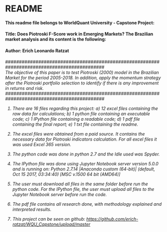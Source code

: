 # README

#### This readme file belongs to WorldQuant University - Capstone Project:
#### Title: Does Piotroski F-Score work in Emerging Markets? The Brazilian market analysis and its content is the following:
#### Author: Erich Leonardo Ratzat

############################################################################################
<br>
<i>
The objective of this paper is to test Piotroski (2000) model in the
Brazilian Market for the period 2005-2018. In addition, apply the momentum 
strategy after the Piotroski portfolio selection to identify if there is any
improvement in returns and risk.
<i>
############################################################################################

1. There are 16 files regarding this project: 
	a) 12 excel files containing the raw data for calculations;
	b) 1 python file containing an executable code;
	c) 1 IPython file containing a readable code;
	d) 1 pdf file containing the final report;
	e) 1 txt file containing the readme.

2. The excel files were obtained from a paid source. It contains the necessary data for Piotroski indicators calculation.
For all excel files it was used Excel 365 version.

3. The python code was done in python 2.7 and the Idle used was Spyder.

4. The IPython file was done using Jupyter Notebook server version 5.0.0 and is running on:
Python 2.7.14 |Anaconda custom (64-bit)| (default, Oct 15 2017, 03:34:40) [MSC v.1500 64 bit (AMD64)]

5. The user must download all files in the same folder before run the python code. For the IPython file, the user must
upload all files to the Jupyter Notebook server before run the code.

6. The pdf file contains all research done, with methodology explained and interpreted results.

7. This project can be seen on github: https://github.com/erich-ratzat/WQU_Capstone/upload/master
